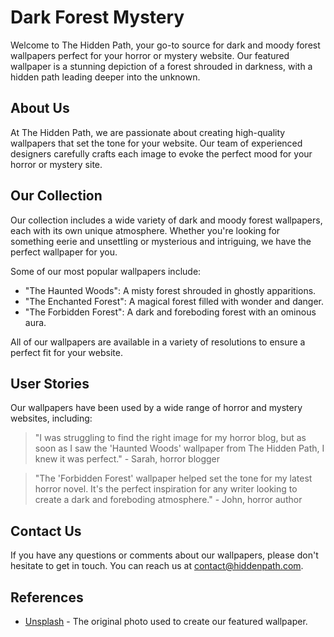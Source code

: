 <!--
Write me content for website with wallpaper which alt text is:

"A dark and moody forest with a hidden path for a horror or mystery website"

The name/title of the page should not be 1:1 copy of the alt text but rather a real content of the website which is using this wallpaper.

- Use markdown format
- Start with the heading
- The content should look like a real website
- Include real sections like references, contact, user stories, etc. use things relevant to the page purpose.
- Feel free to use structure like headings, bullets, numbering, blockquotes, paragraphs, horizontal lines, etc.
- You can use formatting like bold or _italic_
- You can include UTF-8 emojis
- Links should be only #hash anchors (and you can refer to the document itself)
- Do not include images
-->

<!--font:Roboto-->

# Dark Forest Mystery

Welcome to The Hidden Path, your go-to source for dark and moody forest wallpapers perfect for your horror or mystery website. Our featured wallpaper is a stunning depiction of a forest shrouded in darkness, with a hidden path leading deeper into the unknown.

## About Us

At The Hidden Path, we are passionate about creating high-quality wallpapers that set the tone for your website. Our team of experienced designers carefully crafts each image to evoke the perfect mood for your horror or mystery site.

## Our Collection

Our collection includes a wide variety of dark and moody forest wallpapers, each with its own unique atmosphere. Whether you're looking for something eerie and unsettling or mysterious and intriguing, we have the perfect wallpaper for you.

Some of our most popular wallpapers include:

-   "The Haunted Woods": A misty forest shrouded in ghostly apparitions.
-   "The Enchanted Forest": A magical forest filled with wonder and danger.
-   "The Forbidden Forest": A dark and foreboding forest with an ominous aura.

All of our wallpapers are available in a variety of resolutions to ensure a perfect fit for your website.

## User Stories

Our wallpapers have been used by a wide range of horror and mystery websites, including:

> "I was struggling to find the right image for my horror blog, but as soon as I saw the 'Haunted Woods' wallpaper from The Hidden Path, I knew it was perfect." - Sarah, horror blogger

> "The 'Forbidden Forest' wallpaper helped set the tone for my latest horror novel. It's the perfect inspiration for any writer looking to create a dark and foreboding atmosphere." - John, horror author

## Contact Us

If you have any questions or comments about our wallpapers, please don't hesitate to get in touch. You can reach us at [contact@hiddenpath.com](#contact).

## References

-   [Unsplash](https://unsplash.com/photos/0p7qS8V6gTw) - The original photo used to create our featured wallpaper.
